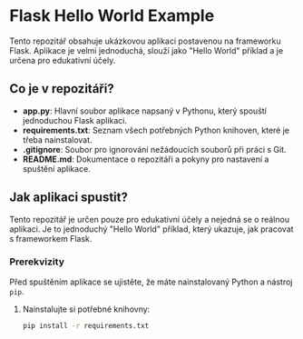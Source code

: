 # Flask Hello World Example

Tento repozitář obsahuje ukázkovou aplikaci postavenou na frameworku Flask. Aplikace je velmi jednoduchá, slouží jako "Hello World" příklad a je určena pro edukativní účely.

## Co je v repozitáři?

- **app.py**: Hlavní soubor aplikace napsaný v Pythonu, který spouští jednoduchou Flask aplikaci.
- **requirements.txt**: Seznam všech potřebných Python knihoven, které je třeba nainstalovat.
- **.gitignore**: Soubor pro ignorování nežádoucích souborů při práci s Git.
- **README.md**: Dokumentace o repozitáři a pokyny pro nastavení a spuštění aplikace.

## Jak aplikaci spustit?

Tento repozitář je určen pouze pro edukativní účely a nejedná se o reálnou aplikaci. Je to jednoduchý "Hello World" příklad, který ukazuje, jak pracovat s frameworkem Flask.

### Prerekvizity

Před spuštěním aplikace se ujistěte, že máte nainstalovaný Python a nástroj `pip`.

1. Nainstalujte si potřebné knihovny:

   ```bash
   pip install -r requirements.txt
